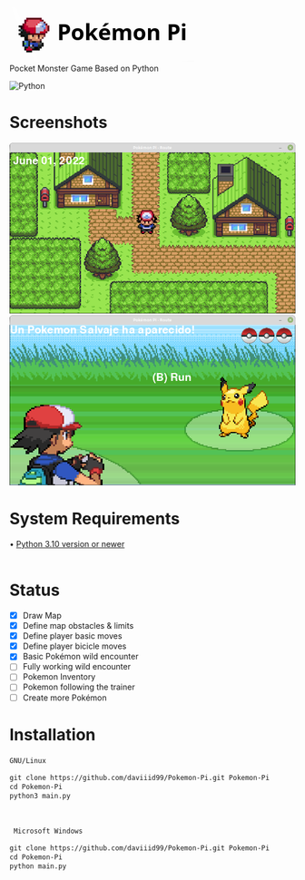 <img src = "src/logo.png">  <br/>
Pocket Monster Game Based on Python

![Python](https://img.shields.io/badge/python-3670A0?style=for-the-badge&logo=python&logoColor=ffdd54) 
<br/>

# Screenshots
<img src = "src/Pokemon_Pi.png">
<img src="src/Pokemon_Pi_2.png">
<br/>

# System Requirements
• <a href="https://www.python.org/downloads/">Python 3.10 version or newer</a><br/>
<br/>

# Status

- [x] Draw Map
- [x] Define map obstacles & limits
- [x] Define player basic moves
- [x] Define player bicicle moves
- [x] Basic Pokémon wild encounter
- [ ] Fully working wild encounter
- [ ] Pokemon Inventory
- [ ] Pokemon following the trainer
- [ ] Create more Pokémon

# Installation

```GNU/Linux ```
```
git clone https://github.com/daviiid99/Pokemon-Pi.git Pokemon-Pi
cd Pokemon-Pi
python3 main.py
```
<br/>

``` Microsoft Windows```
```
git clone https://github.com/daviiid99/Pokemon-Pi.git Pokemon-Pi
cd Pokemon-Pi
python main.py
```
